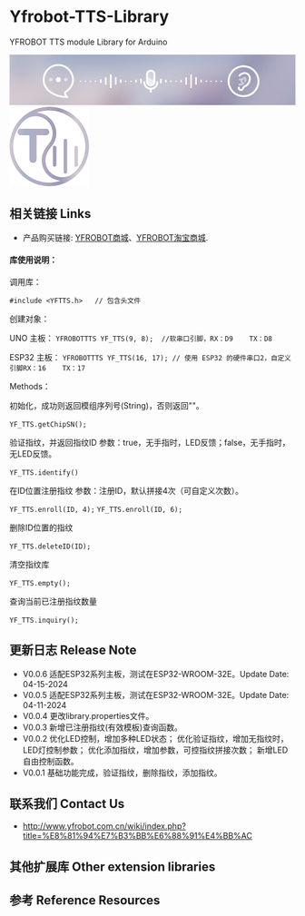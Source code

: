 # Yfrobot-TTS-Library
YFROBOT TTS module Library for Arduino

![](./assets/YFTTS.jpg)![](./assets/yfrobot_tts.png)


## 相关链接 Links

* 产品购买链接: [YFROBOT商城](https://www.yfrobot.com/)、[YFROBOT淘宝商城](https://yfrobot.taobao.com/).

#### 库使用说明：
调用库：

`#include <YFTTS.h>   // 包含头文件`

创建对象：

UNO 主板：
`YFROBOTTTS YF_TTS(9, 8);  //软串口引脚，RX：D9    TX：D8`

ESP32 主板：
`YFROBOTTTS YF_TTS(16, 17); // 使用 ESP32 的硬件串口2，自定义引脚RX：16    TX：17`

Methods：

初始化，成功则返回模组序列号(String)，否则返回""。

`YF_TTS.getChipSN();`

验证指纹，并返回指纹ID
参数：true，无手指时，LED反馈；false，无手指时，无LED反馈。

`YF_TTS.identify()`

在ID位置注册指纹
参数：注册ID，默认拼接4次（可自定义次数）。

`YF_TTS.enroll(ID, 4);` 
`YF_TTS.enroll(ID, 6);`


删除ID位置的指纹

`YF_TTS.deleteID(ID);`

清空指纹库

`YF_TTS.empty();`

查询当前已注册指纹数量

`YF_TTS.inquiry();`


## 更新日志 Release Note
* V0.0.6    适配ESP32系列主板，测试在ESP32-WROOM-32E。Update Date: 04-15-2024
* V0.0.5    适配ESP32系列主板，测试在ESP32-WROOM-32E。Update Date: 04-11-2024
* V0.0.4    更改library.properties文件。
* V0.0.3    新增已注册指纹(有效模板)查询函数。
* V0.0.2    优化LED控制，增加多种LED状态；
            优化验证指纹，增加无指纹时，LED灯控制参数；
            优化添加指纹，增加参数，可控指纹拼接次数；
            新增LED自由控制函数。
* V0.0.1    基础功能完成，验证指纹，删除指纹，添加指纹。

## 联系我们 Contact Us
* http://www.yfrobot.com.cn/wiki/index.php?title=%E8%81%94%E7%B3%BB%E6%88%91%E4%BB%AC

## 其他扩展库 Other extension libraries

## 参考 Reference Resources